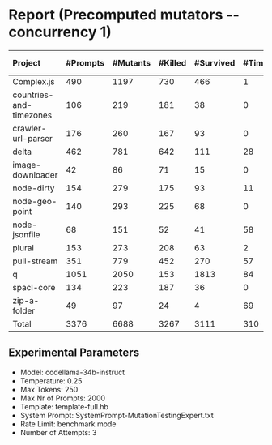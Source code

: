# Report (Precomputed mutators --concurrency 1)
| Project | #Prompts | #Mutants | #Killed | #Survived | #Timeout | MutationScore | LLMorpheus Time | Stryker Time | #Prompt Tokens | #Completion Tokens | #Total Tokens  |
|:--------|:---------|:---------|:--------|:----------|----------|---------------|-----------------|--------------|----------------|--------------------|----------------|
| Complex.js | 490 | 1197 | 730 | 466 | 1 | 61.07 | 3044.19 | 631.79 | 967508 | 101588 | 1069096 |
| countries-and-timezones | 106 | 219 | 181 | 38 | 0 | 82.65 | 1070.9 | 327.25 | 105828 | 23471 | 129299 |
| crawler-url-parser | 176 | 260 | 167 | 93 | 0 | 64.23 | 1646.3 | 818.05 | 386223 | 39000 | 425223 |
| delta | 462 | 781 | 642 | 111 | 28 | 85.79 | 2954.37 | 3844 | 890252 | 99341 | 989593 |
| image-downloader | 42 | 86 | 71 | 15 | 0 | 82.56 | 430.54 | 348.86 | 24655 | 9217 | 33872 |
| node-dirty | 154 | 279 | 175 | 93 | 11 | 66.67 | 1532.06 | 232.35 | 246248 | 32400 | 278648 |
| node-geo-point | 140 | 293 | 225 | 68 | 0 | 76.79 | 1708.63 | 961.35 | 291061 | 26301 | 317362 |
| node-jsonfile | 68 | 151 | 52 | 41 | 58 | 72.85 | 740.73 | 502.52 | 57516 | 14400 | 71916 |
| plural | 153 | 273 | 208 | 63 | 2 | 76.92 | 1537.89 | 149.38 | 265602 | 33182 | 298784 |
| pull-stream | 351 | 779 | 452 | 270 | 57 | 65.34 | 2522.38 | 1395.14 | 208130 | 76091 | 284221 |
| q | 1051 | 2050 | 153 | 1813 | 84 | 11.56 | 5294.8 | 14085.1 | 2127655 | 218620 | 2346275 |
| spacl-core | 134 | 223 | 187 | 36 | 0 | 83.86 | 1351.05 | 728.32 | 162705 | 29167 | 191872 |
| zip-a-folder | 49 | 97 | 24 | 4 | 69 | 95.88 | 500.56 | 1086.06 | 82457 | 10557 | 93014 |
| Total | 3376 | 6688 | 3267 | 3111 | 310 | - | 24334.40 | 25110.17 | 5815840 | 713335 | 6529175 |
## Experimental Parameters
  - Model: codellama-34b-instruct
  - Temperature: 0.25
  - Max Tokens: 250
  - Max Nr of Prompts: 2000
  - Template: template-full.hb
  - System Prompt: SystemPrompt-MutationTestingExpert.txt
  - Rate Limit: benchmark mode
  - Number of Attempts: 3


